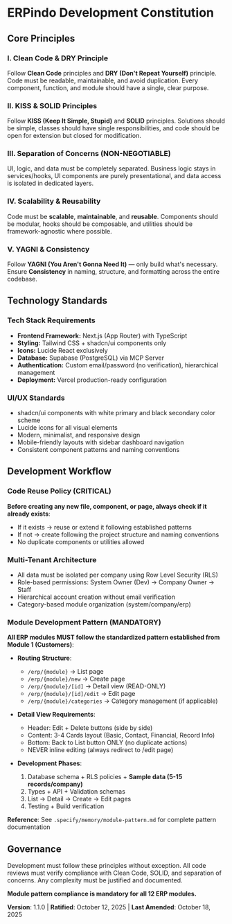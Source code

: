 # ERPindo Development Constitution

## Core Principles

### I. Clean Code & DRY Principle

Follow **Clean Code** principles and **DRY (Don't Repeat Yourself)** principle. Code must be readable, maintainable, and avoid duplication. Every component, function, and module should have a single, clear purpose.

### II. KISS & SOLID Principles

Follow **KISS (Keep It Simple, Stupid)** and **SOLID** principles. Solutions should be simple, classes should have single responsibilities, and code should be open for extension but closed for modification.

### III. Separation of Concerns (NON-NEGOTIABLE)

UI, logic, and data must be completely separated. Business logic stays in services/hooks, UI components are purely presentational, and data access is isolated in dedicated layers.

### IV. Scalability & Reusability

Code must be **scalable**, **maintainable**, and **reusable**. Components should be modular, hooks should be composable, and utilities should be framework-agnostic where possible.

### V. YAGNI & Consistency

Follow **YAGNI (You Aren't Gonna Need It)** — only build what's necessary. Ensure **Consistency** in naming, structure, and formatting across the entire codebase.

## Technology Standards

### Tech Stack Requirements

- **Frontend Framework:** Next.js (App Router) with TypeScript
- **Styling:** Tailwind CSS + shadcn/ui components only
- **Icons:** Lucide React exclusively
- **Database:** Supabase (PostgreSQL) via MCP Server
- **Authentication:** Custom email/password (no verification), hierarchical management
- **Deployment:** Vercel production-ready configuration

### UI/UX Standards

- shadcn/ui components with white primary and black secondary color scheme
- Lucide icons for all visual elements
- Modern, minimalist, and responsive design
- Mobile-friendly layouts with sidebar dashboard navigation
- Consistent component patterns and naming conventions

## Development Workflow

### Code Reuse Policy (CRITICAL)

**Before creating any new file, component, or page, always check if it already exists**:

- If it exists → reuse or extend it following established patterns
- If not → create following the project structure and naming conventions
- No duplicate components or utilities allowed

### Multi-Tenant Architecture

- All data must be isolated per company using Row Level Security (RLS)
- Role-based permissions: System Owner (Dev) → Company Owner → Staff
- Hierarchical account creation without email verification
- Category-based module organization (system/company/erp)

### Module Development Pattern (MANDATORY)

**All ERP modules MUST follow the standardized pattern established from Module 1 (Customers)**:

- **Routing Structure**:
  - `/erp/{module}` → List page
  - `/erp/{module}/new` → Create page
  - `/erp/{module}/[id]` → Detail view (READ-ONLY)
  - `/erp/{module}/[id]/edit` → Edit page
  - `/erp/{module}/categories` → Category management (if applicable)

- **Detail View Requirements**:
  - Header: Edit + Delete buttons (side by side)
  - Content: 3-4 Cards layout (Basic, Contact, Financial, Record Info)
  - Bottom: Back to List button ONLY (no duplicate actions)
  - NEVER inline editing (always redirect to /edit page)

- **Development Phases**:
  1. Database schema + RLS policies + **Sample data (5-15 records/company)**
  2. Types + API + Validation schemas
  3. List → Detail → Create → Edit pages
  4. Testing + Build verification

**Reference**: See `.specify/memory/module-pattern.md` for complete pattern documentation

## Governance

Development must follow these principles without exception. All code reviews must verify compliance with Clean Code, SOLID, and separation of concerns. Any complexity must be justified and documented.

**Module pattern compliance is mandatory for all 12 ERP modules.**

**Version**: 1.1.0 | **Ratified**: October 12, 2025 | **Last Amended**: October 18, 2025
